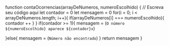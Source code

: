 function contaOcorrencias(arrayDeNumeros, numeroEscolhido) {
  // Escreva seu código aqui
  let contador = 0
  let mensagem = 0
  for(i = 0; i < arrayDeNumeros.length; i++){
    if(arrayDeNumeros[i] === numeroEscolhido){
       contador ++
    }
  }
  if(contador >= 1){
    mensagem = (`O número ${numeroEscolhido} aparece ${contador}x`)
    
  }else{
    mensagem =  (`Número não encontrado`)
  }
  return mensagem
}